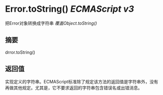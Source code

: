 # Error.toString() _ECMAScript v3_

把Error对象转换成字符串 _覆盖Object.toString()_

## 摘要

drror.toString()

## 返回值

实现定义的字符串。ECMAScript标准除了规定该方法的返回值是字符串外，没有再做其他规定。尤其是，它不要求返回的字符串包含错误名或出错消息。

